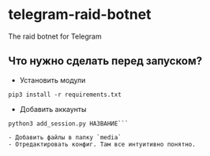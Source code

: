 # telegram-raid-botnet
The raid botnet for Telegram

## Что нужно сделать перед запуском?
- Установить модули

`pip3 install -r requirements.txt`

- Добавить аккаунты

```cd sessions
python3 add_session.py НАЗВАНИЕ```

- Добавить файлы в папку `media`
- Отредактировать конфиг. Там все интуитивно понятно.
